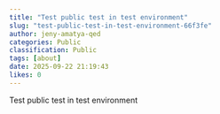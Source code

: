 ```yaml
---
title: "Test public test in test environment"
slug: "test-public-test-in-test-environment-66f3fe"
author: jeny-amatya-qed
categories: Public
classification: Public
tags: [about]
date: 2025-09-22 21:19:43 
likes: 0
---
```


Test public test in test environment
